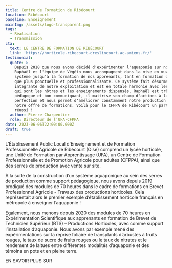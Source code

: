 ```yaml
---
title: Centre de Formation de Ribécourt
location: Ribécourt
baseline: Enseignement
mainImg: /assets/logo-transparent.png
tags:
  - Réalisation
  - Transmission
cta:
  text: LE CENTRE DE FORMATION DE RIBÉCOURT
  link: 'https://horticole-ribecourt-dreslincourt.ac-amiens.fr/'
testimonial:
  quote: >-
    Depuis 2018 que nous avons décidé d'expérimenter l'aquaponie sur notre site,
    Raphaël et l'équipe de Végéto nous accompagnent dans la mise en œuvre du
    système jusqu'à la formation de nos apprenants, tant en formation diplômante
    que plus ponctuelle et professionnalisante. Ce système fait désormais partie
    intégrante de notre exploitation et est en totale harmonie avec les valeurs
    qui sont les nôtres et les enseignements dispensés. Raphaël est très
    pédagogue et bon communiquant, il maitrise son champ d'actions à la
    perfection et nous permet d'améliorer constamment notre production ainsi que
    notre offre de formations. Voilà pour le CFPPA de Ribécourt un partenariat
    réussi !
  author: Pierre Charpentier
  role: Directeur de l’UFA-CFPPA
date: 2023-06-06T22:00:00.000Z
draft: true
---
```


L’Établissement Public Local d’Enseignement et de Formation Professionnelle Agricole de Ribécourt (Oise) comprend un lycée horticole, une Unité de Formation par Apprentissage (UFA), un Centre de Formation Professionnelle et de Promotion Agricole pour adultes (CFPPA), ainsi que des serres de production avec vente sur site. 

À la suite de la construction d’un système aquaponique au sein des serres de production comme support pédagogique, nous avons depuis 2019 prodigué des modules de 70 heures dans le cadre de formations en Brevet Professionnel Agricole - Travaux des productions horticoles. Cela représentait alors le premier exemple d’établissement horticole français en métropole à enseigner l’aquaponie !

Également, nous menons depuis 2020 des modules de 70 heures en Expérimentation Scientifique aux apprenants en formation de Brevet de Technicien Supérieur (BTS) – Productions Horticoles, avec comme support l’installation d’aquaponie. Nous avons par exemple mené des expérimentations sur la reprise foliaire de transplants d’arbustes à fruits rouges, le taux de sucre de fruits rouges ou le taux de nitrates et le rendement de laitues entre différentes modalités d’aquaponie et des témoins en pots et en pleine terre.

EN SAVOIR PLUS SUR
